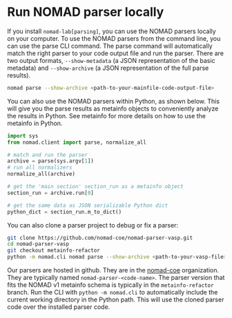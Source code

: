 # Run NOMAD parser locally

If you install `nomad-lab[parsing]`, you can use the NOMAD parsers locally on your computer.
To use the NOMAD parsers from the command line, you can use the parse CLI command. The parse command will automatically
match the right parser to your code output file and run the parser. There are two output formats, `--show-metadata` (a
JSON representation of the basic metadata) and `--show-archive` (a JSON representation of the full parse results).

```sh
nomad parse --show-archive <path-to-your-mainfile-code-output-file>
```

You can also use the NOMAD parsers within Python, as shown below. This will give you the parse results as metainfo objects to conveniently analyze the results in Python. See metainfo for more details on how to use the metainfo in Python.

```python
import sys
from nomad.client import parse, normalize_all

# match and run the parser
archive = parse(sys.argv[1])
# run all normalizers
normalize_all(archive)

# get the 'main section' section_run as a metainfo object
section_run = archive.run[0]

# get the same data as JSON serializable Python dict
python_dict = section_run.m_to_dict()
```


You can also clone a parser project to debug or fix a parser:
```sh
git clone https://github.com/nomad-coe/nomad-parser-vasp.git
cd nomad-parser-vasp
git checkout metainfo-refactor
python -m nomad.cli nomad parse --show-archive <path-to-your-vasp-file>
```

Our parsers are hosted in github. They are in the [nomad-coe](https://github.com/nomad-coe) organization. They are typically named `nomad-parser-<code-name>`. The parser version
that fits the NOMAD v1 metainfo schema is typically in the `metainfo-refactor` branch.
Run the CLI with `python -m nomad.cli` to automatically include the current working directory
in the Python path. This will use the cloned parser code over the installed parser code.